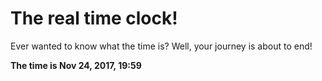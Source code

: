# The real time clock!

Ever wanted to know what the time is? Well, your journey is about to end!

**The time is Nov 24, 2017, 19:59**